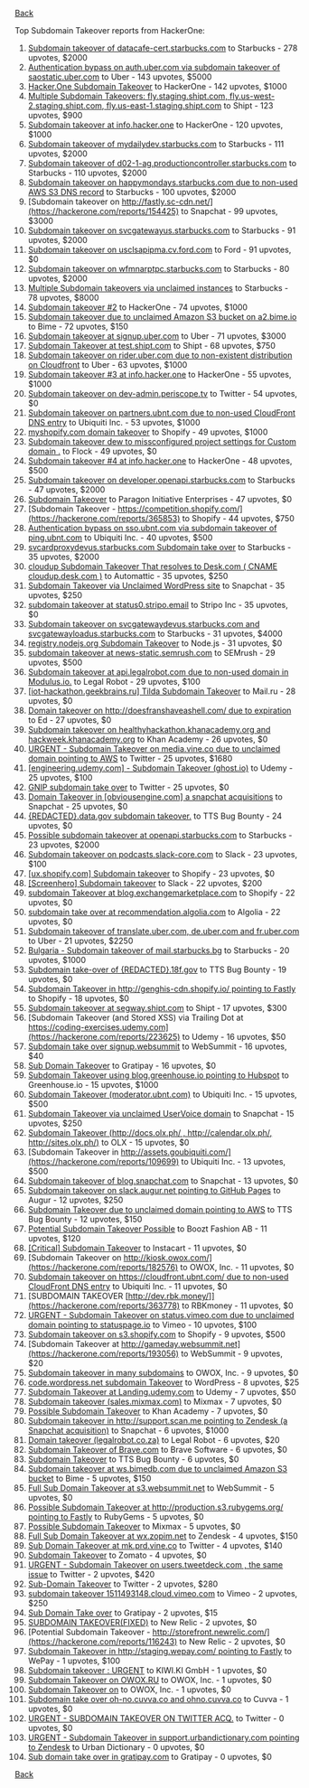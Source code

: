 [Back](../README.md)

Top Subdomain Takeover reports from HackerOne:

1. [Subdomain takeover of datacafe-cert.starbucks.com](https://hackerone.com/reports/665398) to Starbucks - 278 upvotes, $2000
2. [Authentication bypass on auth.uber.com via subdomain takeover of saostatic.uber.com](https://hackerone.com/reports/219205) to Uber - 143 upvotes, $5000
3. [Hacker.One Subdomain Takeover](https://hackerone.com/reports/159156) to HackerOne - 142 upvotes, $1000
4. [Multiple Subdomain Takeovers: fly.staging.shipt.com, fly.us-west-2.staging.shipt.com, fly.us-east-1.staging.shipt.com](https://hackerone.com/reports/576857) to Shipt - 123 upvotes, $900
5. [Subdomain takeover at info.hacker.one](https://hackerone.com/reports/202767) to HackerOne - 120 upvotes, $1000
6. [Subdomain takeover of mydailydev.starbucks.com](https://hackerone.com/reports/570651) to Starbucks - 111 upvotes, $2000
7. [Subdomain takeover of d02-1-ag.productioncontroller.starbucks.com](https://hackerone.com/reports/661751) to Starbucks - 110 upvotes, $2000
8. [Subdomain takeover on happymondays.starbucks.com due to non-used AWS S3 DNS record](https://hackerone.com/reports/186766) to Starbucks - 100 upvotes, $2000
9. [Subdomain takeover on http://fastly.sc-cdn.net/](https://hackerone.com/reports/154425) to Snapchat - 99 upvotes, $3000
10. [Subdomain takeover on svcgatewayus.starbucks.com](https://hackerone.com/reports/325336) to Starbucks - 91 upvotes, $2000
11. [Subdomain takeover on usclsapipma.cv.ford.com](https://hackerone.com/reports/484420) to Ford - 91 upvotes, $0
12. [Subdomain takeover on wfmnarptpc.starbucks.com](https://hackerone.com/reports/388622) to Starbucks - 80 upvotes, $2000
13. [Multiple Subdomain takeovers via unclaimed instances](https://hackerone.com/reports/276269) to Starbucks - 78 upvotes, $8000
14. [Subdomain takeover #2](https://hackerone.com/reports/209004) to HackerOne - 74 upvotes, $1000
15. [Subdomain takeover due to unclaimed Amazon S3 bucket on a2.bime.io](https://hackerone.com/reports/121461) to Bime - 72 upvotes, $150
16. [Subdomain takeover at signup.uber.com](https://hackerone.com/reports/197489) to Uber - 71 upvotes, $3000
17. [Subdomain Takeover at test.shipt.com](https://hackerone.com/reports/387760) to Shipt - 68 upvotes, $750
18. [Subdomain takeover on rider.uber.com due to non-existent distribution on Cloudfront](https://hackerone.com/reports/175070) to Uber - 63 upvotes, $1000
19. [Subdomain takeover #3 at info.hacker.one](https://hackerone.com/reports/217358) to HackerOne - 55 upvotes, $1000
20. [Subdomain takeover on dev-admin.periscope.tv](https://hackerone.com/reports/531890) to Twitter - 54 upvotes, $0
21. [Subdomain takeover on partners.ubnt.com due to non-used CloudFront DNS entry](https://hackerone.com/reports/145224) to Ubiquiti Inc. - 53 upvotes, $1000
22. [myshopify.com domain takeover](https://hackerone.com/reports/320355) to Shopify - 49 upvotes, $1000
23. [Subdomain takeover dew to missconfigured project settings for Custom domain&nbsp;.](https://hackerone.com/reports/428651) to Flock - 49 upvotes, $0
24. [Subdomain takeover #4 at info.hacker.one](https://hackerone.com/reports/220002) to HackerOne - 48 upvotes, $500
25. [Subdomain takeover on developer.openapi.starbucks.com](https://hackerone.com/reports/275714) to Starbucks - 47 upvotes, $2000
26. [Subdomain Takeover](https://hackerone.com/reports/180393) to Paragon Initiative Enterprises - 47 upvotes, $0
27. [Subdomain Takeover - https://competition.shopify.com/](https://hackerone.com/reports/365853) to Shopify - 44 upvotes, $750
28. [Authentication bypass on sso.ubnt.com via subdomain takeover of ping.ubnt.com](https://hackerone.com/reports/172137) to Ubiquiti Inc. - 40 upvotes, $500
29. [svcardproxydevus.starbucks.com Subdomain take over](https://hackerone.com/reports/380158) to Starbucks - 35 upvotes, $2000
30. [cloudup Subdomain Takeover That resolves to Desk.com ( CNAME cloudup.desk.com )](https://hackerone.com/reports/201796) to Automattic - 35 upvotes, $250
31. [Subdomain Takeover via Unclaimed WordPress site](https://hackerone.com/reports/274336) to Snapchat - 35 upvotes, $250
32. [subdomain takeover at status0.stripo.email](https://hackerone.com/reports/737695) to Stripo Inc - 35 upvotes, $0
33. [Subdomain takeover on svcgatewaydevus.starbucks.com and svcgatewayloadus.starbucks.com](https://hackerone.com/reports/383564) to Starbucks - 31 upvotes, $4000
34. [registry.nodejs.org Subdomain Takeover](https://hackerone.com/reports/340580) to Node.js - 31 upvotes, $0
35. [subdomain takeover at news-static.semrush.com](https://hackerone.com/reports/294201) to SEMrush - 29 upvotes, $500
36. [Subdomain takeover at api.legalrobot.com due to non-used domain in Modulus.io.](https://hackerone.com/reports/148770) to Legal Robot - 29 upvotes, $100
37. [[iot-hackathon.geekbrains.ru] Tilda Subdomain Takeover](https://hackerone.com/reports/720992) to Mail.ru - 28 upvotes, $0
38. [Domain takeover on http://doesfranshaveashell.com/ due to expiration](https://hackerone.com/reports/692068) to Ed - 27 upvotes, $0
39. [Subdomain takeover on healthyhackathon.khanacademy.org and hackweek.khanacademy.org](https://hackerone.com/reports/474798) to Khan Academy - 26 upvotes, $0
40. [URGENT - Subdomain Takeover on media.vine.co due to unclaimed domain pointing to AWS](https://hackerone.com/reports/32825) to Twitter - 25 upvotes, $1680
41. [[engineering.udemy.com] - Subdomain Takeover (ghost.io)](https://hackerone.com/reports/368119) to Udemy - 25 upvotes, $100
42. [GNIP subdomain take over](https://hackerone.com/reports/189548) to Twitter - 25 upvotes, $0
43. [Domain Takeover in [obviousengine.com] a snapchat acquisitions](https://hackerone.com/reports/392785) to Snapchat - 25 upvotes, $0
44. [{REDACTED}.data.gov subdomain takeover.](https://hackerone.com/reports/263902) to TTS Bug Bounty - 24 upvotes, $0
45. [Possible subdomain takeover at openapi.starbucks.com](https://hackerone.com/reports/241503) to Starbucks - 23 upvotes, $2000
46. [Subdomain takeover on podcasts.slack-core.com](https://hackerone.com/reports/195350) to Slack - 23 upvotes, $100
47. [[ux.shopify.com] Subdomain takeover](https://hackerone.com/reports/221631) to Shopify - 23 upvotes, $0
48. [[Screenhero] Subdomain takeover](https://hackerone.com/reports/142096) to Slack - 22 upvotes, $200
49. [subdomain Takeover at blog.exchangemarketplace.com](https://hackerone.com/reports/416474) to Shopify - 22 upvotes, $0
50. [subdomain take over at recommendation.algolia.com](https://hackerone.com/reports/673273) to Algolia - 22 upvotes, $0
51. [Subdomain takeover of translate.uber.com, de.uber.com and fr.uber.com](https://hackerone.com/reports/149679) to Uber - 21 upvotes, $2250
52. [Bulgaria - Subdomain takeover of mail.starbucks.bg](https://hackerone.com/reports/736863) to Starbucks - 20 upvotes, $1000
53. [Subdomain take-over of {REDACTED}.18f.gov](https://hackerone.com/reports/263542) to TTS Bug Bounty - 19 upvotes, $0
54. [Subdomain Takeover in http://genghis-cdn.shopify.io/ pointing to Fastly](https://hackerone.com/reports/165309) to Shopify - 18 upvotes, $0
55. [Subdomain takeover at segway.shipt.com](https://hackerone.com/reports/389783) to Shipt - 17 upvotes, $300
56. [Subdomain Takeover (and Stored XSS) via Trailing Dot at https://coding-exercises.udemy.com](https://hackerone.com/reports/223625) to Udemy - 16 upvotes, $50
57. [Subdomain take over signup.websummit](https://hackerone.com/reports/172698) to WebSummit - 16 upvotes, $40
58. [Sub Domain Takeover](https://hackerone.com/reports/221133) to Gratipay - 16 upvotes, $0
59. [Subdomain Takeover using blog.greenhouse.io pointing to Hubspot](https://hackerone.com/reports/38007) to Greenhouse.io - 15 upvotes, $1000
60. [Subdomain Takeover (moderator.ubnt.com)](https://hackerone.com/reports/181665) to Ubiquiti Inc. - 15 upvotes, $500
61. [Subdomain Takeover via unclaimed UserVoice domain](https://hackerone.com/reports/269109) to Snapchat - 15 upvotes, $250
62. [Subdomain Takeover (http://docs.olx.ph/ , http://calendar.olx.ph/, http://sites.olx.ph/)](https://hackerone.com/reports/206516) to OLX - 15 upvotes, $0
63. [Subdomain Takeover in http://assets.goubiquiti.com/](https://hackerone.com/reports/109699) to Ubiquiti Inc. - 13 upvotes, $500
64. [Subdomain takeover of blog.snapchat.com](https://hackerone.com/reports/171942) to Snapchat - 13 upvotes, $0
65. [Subdomain takeover on slack.augur.net pointing to GitHub Pages](https://hackerone.com/reports/382995) to Augur - 12 upvotes, $250
66. [Subdomain Takeover due to unclaimed domain pointing to AWS](https://hackerone.com/reports/317005) to TTS Bug Bounty - 12 upvotes, $150
67. [Potential Subdomain Takeover Possible](https://hackerone.com/reports/166826) to Boozt Fashion AB - 11 upvotes, $120
68. [[Critical] Subdomain Takeover](https://hackerone.com/reports/163790) to Instacart - 11 upvotes, $0
69. [Subdomain Takeover on http://kiosk.owox.com/](https://hackerone.com/reports/182576) to OWOX, Inc. - 11 upvotes, $0
70. [Subdomain takeover on https://cloudfront.ubnt.com/ due to non-used CloudFront DNS entry](https://hackerone.com/reports/210188) to Ubiquiti Inc. - 11 upvotes, $0
71. [SUBDOMAIN TAKEOVER [http://dev.rbk.money/]](https://hackerone.com/reports/363778) to RBKmoney - 11 upvotes, $0
72. [URGENT - Subdomain Takeover on status.vimeo.com due to unclaimed domain pointing to statuspage.io](https://hackerone.com/reports/49663) to Vimeo - 10 upvotes, $100
73. [Subdomain takeover on s3.shopify.com](https://hackerone.com/reports/207576) to Shopify - 9 upvotes, $500
74. [Subdomain Takeover at http://gameday.websummit.net](https://hackerone.com/reports/193056) to WebSummit - 9 upvotes, $20
75. [Subdomain takeover in many subdomains](https://hackerone.com/reports/205949) to OWOX, Inc. - 9 upvotes, $0
76. [code.wordpress.net subdomain Takeover](https://hackerone.com/reports/295330) to WordPress - 8 upvotes, $25
77. [Subdomain Takeover at Landing.udemy.com](https://hackerone.com/reports/208719) to Udemy - 7 upvotes, $50
78. [Subdomain takeover (sales.mixmax.com)](https://hackerone.com/reports/233408) to Mixmax - 7 upvotes, $0
79. [Possible Subdomain Takeover](https://hackerone.com/reports/399165) to Khan Academy - 7 upvotes, $0
80. [Subdomain takeover in http://support.scan.me pointing to Zendesk (a Snapchat acquisition)](https://hackerone.com/reports/114134) to Snapchat - 6 upvotes, $1000
81. [Domain takeover (legalrobot.co.za)](https://hackerone.com/reports/230525) to Legal Robot - 6 upvotes, $20
82. [Subdomain Takeover of Brave.com](https://hackerone.com/reports/175397) to Brave Software - 6 upvotes, $0
83. [Subdomain Takeover](https://hackerone.com/reports/289051) to TTS Bug Bounty - 6 upvotes, $0
84. [Subdomain takeover at ws.bimedb.com due to unclaimed Amazon S3 bucket](https://hackerone.com/reports/161428) to Bime - 5 upvotes, $150
85. [Full Sub Domain Takeover at s3.websummit.net](https://hackerone.com/reports/173412) to WebSummit - 5 upvotes, $0
86. [Possible Subdomain Takeover at http://production.s3.rubygems.org/ pointing to Fastly](https://hackerone.com/reports/178409) to RubyGems - 5 upvotes, $0
87. [Possible Subdomain Takeover](https://hackerone.com/reports/233402) to Mixmax - 5 upvotes, $0
88. [Full Sub Domain Takeover at wx.zopim.net](https://hackerone.com/reports/174395) to Zendesk - 4 upvotes, $150
89. [Sub Domain Takeover at mk.prd.vine.co](https://hackerone.com/reports/191323) to Twitter - 4 upvotes, $140
90. [Subdomain Takeover](https://hackerone.com/reports/113869) to Zomato - 4 upvotes, $0
91. [URGENT - Subdomain Takeover on users.tweetdeck.com , the same issue](https://hackerone.com/reports/42236) to Twitter - 2 upvotes, $420
92. [Sub-Domain Takeover](https://hackerone.com/reports/119220) to Twitter - 2 upvotes, $280
93. [subdomain takeover 1511493148.cloud.vimeo.com](https://hackerone.com/reports/46954) to Vimeo - 2 upvotes, $250
94. [Sub Domain Take over](https://hackerone.com/reports/111078) to Gratipay - 2 upvotes, $15
95. [SUBDOMAIN TAKEOVER(FIXED)](https://hackerone.com/reports/115628) to New Relic - 2 upvotes, $0
96. [Potential Subdomain Takeover - http://storefront.newrelic.com/](https://hackerone.com/reports/116243) to New Relic - 2 upvotes, $0
97. [Subdomain Takeover in http://staging.wepay.com/ pointing to Fastly](https://hackerone.com/reports/93106) to WePay - 1 upvotes, $100
98. [Subdomain takeover : URGENT](https://hackerone.com/reports/118514) to KIWI.KI GmbH - 1 upvotes, $0
99. [Subdomain Takeover on OWOX.RU](https://hackerone.com/reports/186393) to OWOX, Inc. - 1 upvotes, $0
100. [Subdomain Takeover on](https://hackerone.com/reports/184884) to OWOX, Inc. - 1 upvotes, $0
101. [Subdomain take over oh-no.cuvva.co and ohno.cuvva.co](https://hackerone.com/reports/232185) to Cuvva - 1 upvotes, $0
102. [URGENT - SUBDOMAIN TAKEOVER ON TWITTER ACQ.](https://hackerone.com/reports/44578) to Twitter - 0 upvotes, $0
103. [URGENT - Subdomain Takeover in support.urbandictionary.com pointing to Zendesk](https://hackerone.com/reports/103432) to Urban Dictionary - 0 upvotes, $0
104. [Sub domain take over in gratipay.com](https://hackerone.com/reports/257331) to Gratipay - 0 upvotes, $0


[Back](../README.md)
